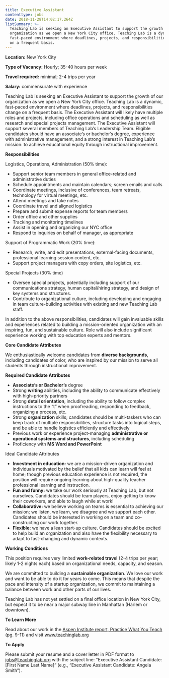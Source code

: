 ```yaml
---
title: Executive Assistant
contenttype: jobs
date: 2018-11-28T14:02:17.264Z
listSummary: >-
  Teaching Lab is seeking an Executive Assistant to support the growth of our
  organization as we open a New York City office. Teaching Lab is a dynamic,
  fast-paced environment where deadlines, projects, and responsibilities change
  on a frequent basis.
---
```

**Location:** New York City 

**Type of Vacancy:** Hourly; 35-40 hours per week

**Travel required:** minimal; 2-4 trips per year

**Salary:** commensurate with experience 

Teaching Lab is seeking an Executive Assistant to support the growth of our organization as we open a New York City office. Teaching Lab is a dynamic, fast-paced environment where deadlines, projects, and responsibilities change on a frequent basis. The Executive Assistant will likely have multiple roles and projects, including office operations and scheduling as well as research and special projects management. The Executive Assistant will support several members of Teaching Lab’s Leadership Team. 
Eligible candidates should have an associate’s or bachelor’s degree, experience with administrative management, and a strong interest in Teaching Lab’s mission: to achieve educational equity through instructional improvement. 

**Responsibilities**

Logistics, Operations, Administration (50% time): 

* Support senior team members in general office-related and administrative duties 
* Schedule appointments and maintain calendars; screen emails and calls 
* Coordinate meetings, inclusive of conferences, team retreats, technology for virtual meetings, etc.
* Attend meetings and take notes
* Coordinate travel and aligned logistics
* Prepare and submit expense reports for team members
* Order office and other supplies
* Tracking and monitoring timelines
* Assist in opening and organizing our NYC office
* Respond to inquiries on behalf of manager, as appropriate

Support of Programmatic Work (20% time):

* Research, write, and edit presentations, external-facing documents, professional learning session content, etc.
* Support project managers with copy orders, site logistics, etc. 

Special Projects (30% time)

* Oversee special projects, potentially including support of our communications strategy, human capital/hiring strategy, and design of key systems and structures.
* Contribute to organizational culture, including developing and engaging in team culture-building activities with existing and new Teaching Lab staff.

In addition to the above responsibilities, candidates will gain invaluable skills and experiences related to building a mission-oriented organization with an inspiring, fun, and sustainable culture. Role will also include significant experience working with top education experts and mentors.

**Core Candidate Attributes**

We enthusiastically welcome candidates from **diverse backgrounds**, including candidates of color, who are inspired by our mission to serve all students through instructional improvement. 

**Required Candidate Attributes** 

* **Associate’s or Bachelor’s** degree
* Strong **writing** abilities, including the ability to communicate effectively with high-priority partners
* Strong **detail orientation**, including the ability to follow complex instructions to the “t” when proofreading, responding to feedback, organizing a process, etc. 
* Strong **organization** skills; candidates should be multi-taskers who can keep track of multiple responsibilities, structure tasks into logical steps, and be able to handle logistics efficiently and effectively
* Previous work or experience project-managing **administrative or operational systems and structures**, including scheduling
* Proficiency with **MS Word and PowerPoint**

Ideal Candidate Attributes 

* **Investment in education:** we are a mission-driven organization and individuals motivated by the belief that all kids can learn will feel at home; though previous education experience is not required, the position will require ongoing learning about high-quality teacher professional learning and instruction.
* **Fun and funny:** we take our work seriously at Teaching Lab, but not ourselves. Candidates should be team players, enjoy getting to know their coworkers, and able to laugh while at work!
* **Collaborative:** we believe working on teams is essential to achieving our mission; we listen, we learn, we disagree and we support each other. Candidates should be interested in working on a team and co-constructing our work together.
* **Flexible:** we have a lean start-up culture. Candidates should be excited to help build an organization and also have the flexibility necessary to adapt to fast-changing and dynamic contexts.

**Working Conditions**

This position requires very limited **work-related travel** (2-4 trips per year; likely 1-2 nights each) based on organizational needs, capacity, and season.

We are committed to building a **sustainable organization**. We love our work and want to be able to do it for years to come. This means that despite the pace and intensity of a startup organization, we commit to maintaining a balance between work and other parts of our lives.

Teaching Lab has not yet settled on a final office location in New York City, but expect it to be near a major subway line in Manhattan (Harlem or downtown). 

**To Learn More**

Read about our work in the <a href="https://assets.aspeninstitute.org/content/uploads/2017/04/Practice-What-You-Teach.pdf" target="_blank">Aspen Institute report, Practice What You Teach</a> (pg. 9-11) and visit www.teachinglab.org

**To Apply**

Please submit your resume and a cover letter in PDF format to jobs@teachinglab.org with the subject line: “Executive Assistant Candidate: \[First Name Last Name]” (e.g., “Executive Assistant Candidate: Angela Smith”).
